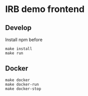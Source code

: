 # IRB demo frontend

## Develop

Install npm before

```
make install
make run
```

## Docker

```
make docker
make docker-run
make docker-stop
```
